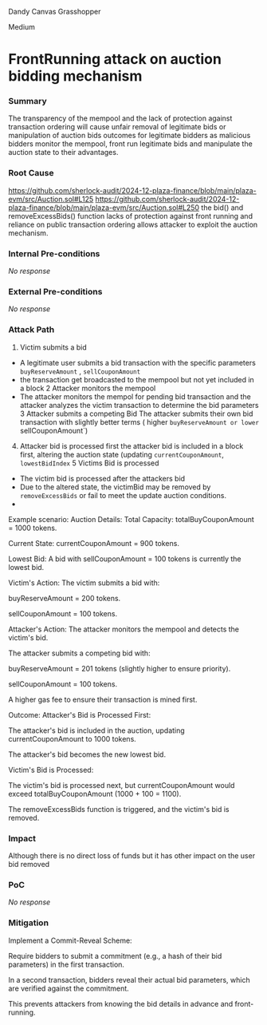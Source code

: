 Dandy Canvas Grasshopper

Medium

# FrontRunning attack on auction bidding mechanism

### Summary

The transparency of the mempool and the lack of protection against transaction ordering will cause unfair removal of legitimate bids or manipulation of auction bids outcomes for legitimate bidders as malicious bidders monitor the mempool, front run legitimate bids and manipulate the auction state to their advantages.


### Root Cause

https://github.com/sherlock-audit/2024-12-plaza-finance/blob/main/plaza-evm/src/Auction.sol#L125
https://github.com/sherlock-audit/2024-12-plaza-finance/blob/main/plaza-evm/src/Auction.sol#L250
the bid() and removeExcessBids() function lacks of protection against front running and reliance on public transaction ordering allows attacker to exploit the auction mechanism.

### Internal Pre-conditions

_No response_

### External Pre-conditions

_No response_

### Attack Path

1. Victim submits a bid
- A legitimate user submits a bid transaction with the specific parameters `buyReserveAmount` , `sellCouponAmount`
- the transaction get broadcasted to the mempool but not yet included in a block
2 Attacker monitors the mempool
- The attacker monitors the mempol for pending bid transaction and the attacker analyzes the victim transaction to determine the bid parameters
3 Attacker submits a competing Bid
The attacker submits their own bid transaction with slightly better terms ( higher `buyReserveAmount or lower `sellCouponAmount`)
4. Attacker bid is processed first
the attacker bid is included in a block first, altering the auction state (updating `currentCouponAmount`, `lowestBidIndex`
5 Victims Bid is processed
- The victim bid is processed after the attackers bid
- Due to the altered state, the victimBid may be removed by `removeExcessBids` or fail to meet the update auction conditions.
- 
Example scenario:
Auction Details:
Total Capacity: totalBuyCouponAmount = 1000 tokens.

Current State: currentCouponAmount = 900 tokens.

Lowest Bid: A bid with sellCouponAmount = 100 tokens is currently the lowest bid.

Victim's Action:
The victim submits a bid with:

buyReserveAmount = 200 tokens.

sellCouponAmount = 100 tokens.

Attacker's Action:
The attacker monitors the mempool and detects the victim's bid.

The attacker submits a competing bid with:

buyReserveAmount = 201 tokens (slightly higher to ensure priority).

sellCouponAmount = 100 tokens.

A higher gas fee to ensure their transaction is mined first.

Outcome:
Attacker's Bid is Processed First:

The attacker's bid is included in the auction, updating currentCouponAmount to 1000 tokens.

The attacker's bid becomes the new lowest bid.

Victim's Bid is Processed:

The victim's bid is processed next, but currentCouponAmount would exceed totalBuyCouponAmount (1000 + 100 = 1100).

The removeExcessBids function is triggered, and the victim's bid is removed.

### Impact

Although there is no direct loss of funds but it has other impact on the user bid removed

### PoC

_No response_

### Mitigation

Implement a Commit-Reveal Scheme:

Require bidders to submit a commitment (e.g., a hash of their bid parameters) in the first transaction.

In a second transaction, bidders reveal their actual bid parameters, which are verified against the commitment.

This prevents attackers from knowing the bid details in advance and front-running.